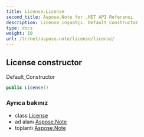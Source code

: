 ```yaml
---
title: License.License
second_title: Aspose.Note for .NET API Referansı
description: License inşaatçı. Default_Constructor
type: docs
weight: 10
url: /tr/net/aspose.note/license/license/
---
```

## License constructor

Default_Constructor

```csharp
public License()
```

### Ayrıca bakınız

* class [License](../)
* ad alanı [Aspose.Note](../../license/)
* toplantı [Aspose.Note](../../../)


